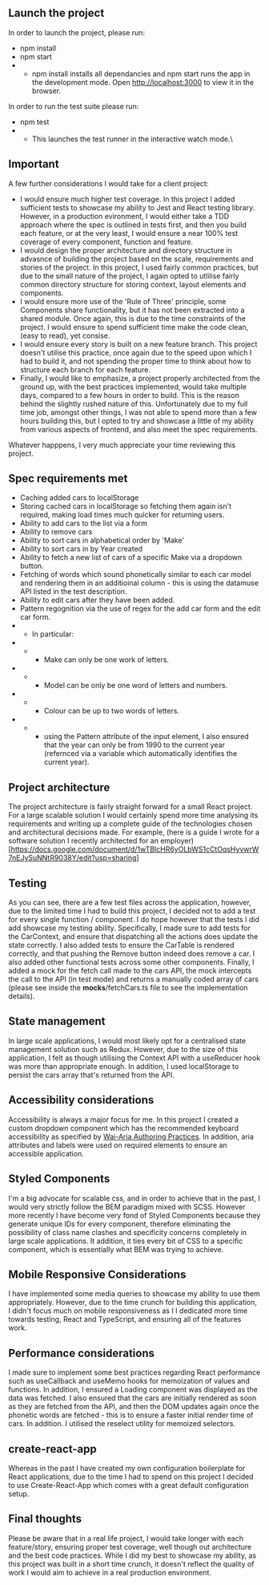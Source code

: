 ## Launch the project

In order to launch the project, please run:

-   npm install
-   npm start
-   -   npm install installs all dependancies and npm start runs the app in the development mode. Open [http://localhost:3000](http://localhost:3000) to view it in the browser.

In order to run the test suite please run:

-   npm test
-   -   This launches the test runner in the interactive watch mode.\

## Important

A few further considerations I would take for a client project:

-   I would ensure much higher test coverage. In this project I added sufficient tests to showcase my ability to Jest and React testing library. However, in a production evironment, I would either take a TDD approach where the spec is outlined in tests first, and then you build each feature, or at the very least, I would ensure a near 100% test coverage of every component, function and feature.
-   I would design the proper architecture and directory structure in advasnce of building the project based on the scale, requirements and stories of the project. In this project, I used fairly common practices, but due to the small nature of the project, I again opted to utlilise fairly common directory structure for storing context, layout elements and components.
-   I would ensure more use of the 'Rule of Three' principle, some Components share functionality, but it has not been extracted into a shared module. Once again, this is due to the time constraints of the project. I would ensure to spend sufficient time make the code clean, (easy to read), yet consise.
-   I would ensure every story is built on a new feature branch. This project doesn't utilise this practice, once again due to the speed upon which I had to build it, and not spending the proper time to think about how to structure each branch for each feature.
-   Finally, I would like to emphasize, a project properly architected from the ground up, with the best practices implemented, would take multiple days, compared to a few hours in order to build. This is the reason behind the slightly rushed nature of this. Unfortunately due to my full time job, amongst other things, I was not able to spend more than a few hours building this, but I opted to try and showcase a little of my ability from various aspects of frontend, and also meet the spec requirements.

Whatever happpens, I very much appreciate your time reviewing this project.

## Spec requirements met

-   Caching added cars to localStorage
-   Storing cached cars in localStorage so fetching them again isn't required, making load times much quicker for returning users.
-   Ability to add cars to the list via a form
-   Ability to remove cars
-   Ability to sort cars in alphabetical order by 'Make'
-   Ability to sort cars in by Year created
-   Ability to fetch a new list of cars of a specific Make via a dropdown button.
-   Fetching of words which sound phonetically similar to each car model and rendering them in an additioinal column - this is using the datamuse API listed in the test description.
-   Ability to edit cars after they have been added.
-   Pattern regognition via the use of regex for the add car form and the edit car form.
-   -   In particular:
-   -   -   Make can only be one work of letters.
-   -   -   Model can be only be one word of letters and numbers.
-   -   -   Colour can be up to two words of letters.
-   -   -   using the Pattern attribute of the input element, I also ensured that the year can only be from 1990 to the current year (refernced via a variable which automatically identifies the current year).

## Project architecture

The project architecture is fairly straight forward for a small React project. For a large scalable solution I would certainly spend more time analysing its requirements and writing up a complete guide of the technologies chosen and architectural decisions made. For example, (here is a guide I wrote for a software solution I recently architected for an employer)[https://docs.google.com/document/d/1wTBlcHR6yOLbWS1cCtOqsHyvwrW7nEJySuNNtR9038Y/edit?usp=sharing]

## Testing

As you can see, there are a few test files across the application, however, due to the limited time I had to build this project, I decided not to add a test for every single function / component. I do hope however that the tests I did add showcase my testing ability. Specifically, I made sure to add tests for the CarContext, and ensure that dispatching all the actions does update the state correctly. I also added tests to ensure the CarTable is rendered correctly, and that pushing the Remove button indeed does remove a car. I also added other functional tests across some other components. Finally, I added a mock for the fetch call made to the cars API, the mock intercepts the call to the API (in test mode) and returns a manually coded array of cars (please see inside the **mocks**/fetchCars.ts file to see the implementation details).

## State management

In large scale applications, I would most likely opt for a centralised state management solution such as Redux. However, due to the size of this application, I felt as though utilising the Context API with a useReducer hook was more than appropriate enough. In addition, I used localStorage to persist the cars array that's returned from the API.

## Accessibility considerations

Accessibility is always a major focus for me. In this project I created a custom dropdown component which has the recommended keyboard accessibility as specified by [Wai-Aria Authoring Practices](https://www.w3.org/TR/wai-aria-practices/examples/listbox/listbox-collapsible.html). In addition, aria attributes and labels were used on required elements to ensure an accessible application.

## Styled Components

I'm a big advocate for scalable css, and in order to achieve that in the past, I would very strictly follow the BEM paradigm mixed with SCSS. However more recently I have become very fond of Styled Components because they generate unique IDs for every component, therefore eliminating the possibility of class name clashes and specificity concerns completely in large scale applications. It addition, it ties every bit of CSS to a specific component, which is essentially what BEM was trying to achieve.

## Mobile Responsive Considerations

I have implemented some media queries to showcase my ability to use them appropriately. However, due to the time crunch for building this application, I didn't focus much on mobile responsiveness as I I dedicated more time towards testing, React and TypeScript, and ensuring all of the features work.

## Performance considerations

I made sure to implement some best practices regarding React performance such as useCallback and useMemo hooks for memoization of values and functions. In addition, I ensured a Loading component was displayed as the data was fetched. I also ensured that the cars are initially rendered as soon as they are fetched from the API, and then the DOM updates again once the phonetic words are fetched - this is to ensure a faster initial render time of cars. In addition. I utilised the reselect utility for memoized selectors.

## create-react-app

Whereas in the past I have created my own configuration boilerplate for React applications, due to the time I had to spend on this project I decided to use Create-React-App which comes with a great default configuration setup.

## Final thoughts

Please be aware that in a real life project, I would take longer with each feature/story, ensuring proper test coverage, well though out architecture and the best code practices. While I did my best to showcase my ability, as this project was built in a short time crunch, it doesn't reflect the quality of work I would aim to achieve in a real production environment.
